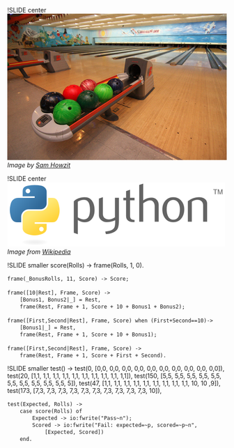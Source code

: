!SLIDE center
![bowling](bowling.jpg)
<span class="credit">*Image by [Sam Howzit](http://www.flickr.com/photos/aloha75/4632129086/)*</span>

!SLIDE center
![Python](Python_logo.png)
<span class="credit">*Image from [Wikipedia](http://en.wikipedia.org/wiki/File:Python_logo.svg)*</span>

!SLIDE smaller
    score(Rolls) -> frame(Rolls, 1, 0).

    frame(_BonusRolls, 11, Score) -> Score;

    frame([10|Rest], Frame, Score) ->
        [Bonus1, Bonus2|_] = Rest,
        frame(Rest, Frame + 1, Score + 10 + Bonus1 + Bonus2);

    frame([First,Second|Rest], Frame, Score) when (First+Second==10)->
        [Bonus1|_] = Rest,
        frame(Rest, Frame + 1, Score + 10 + Bonus1);

    frame([First,Second|Rest], Frame, Score) ->
        frame(Rest, Frame + 1, Score + First + Second).

!SLIDE smaller
    test() ->
        test(0,   [0,0, 0,0, 0,0, 0,0, 0,0, 0,0, 0,0, 0,0, 0,0, 0,0]),
        test(20,  [1,1, 1,1, 1,1, 1,1, 1,1, 1,1, 1,1, 1,1, 1,1, 1,1]),
        test(150, [5,5, 5,5, 5,5, 5,5, 5,5, 5,5, 5,5, 5,5, 5,5, 5,5, 5]),
        test(47,  [1,1, 1,1, 1,1, 1,1, 1,1, 1,1, 1,1, 1,1, 1,1, 10, 10 ,9]),
        test(173, [7,3, 7,3, 7,3, 7,3, 7,3, 7,3, 7,3, 7,3, 7,3, 7,3, 10]),

    test(Expected, Rolls) ->
        case score(Rolls) of
            Expected -> io:fwrite("Pass~n");
            Scored -> io:fwrite("Fail: expected=~p, scored=~p~n",
                [Expected, Scored])
        end.


